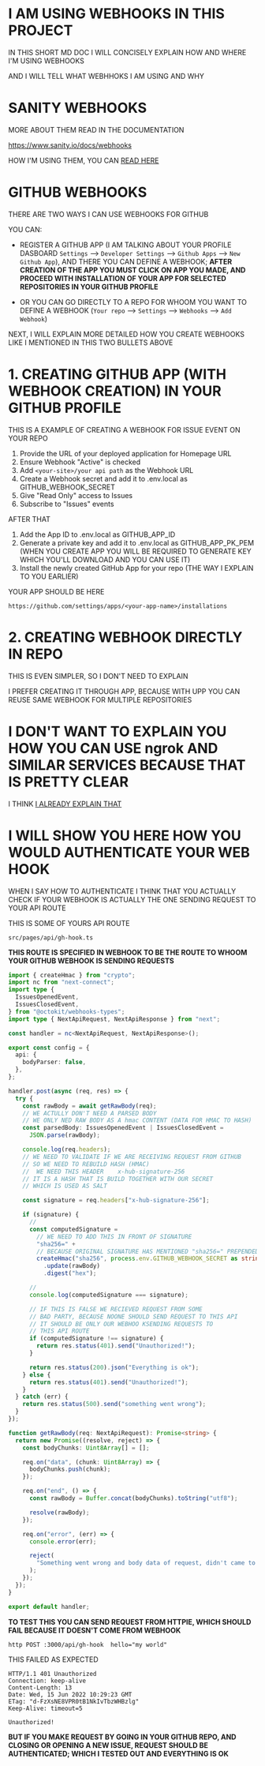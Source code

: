 # I AM USING WEBHOOKS IN THIS PROJECT

IN THIS SHORT MD DOC I WILL CONCISELY EXPLAIN HOW AND WHERE I'M USING WEBHOOKS

AND I WILL TELL WHAT WEBHHOKS I AM USING AND WHY

# SANITY WEBHOOKS

MORE ABOUT THEM READ IN THE DOCUMENTATION

<https://www.sanity.io/docs/webhooks>

HOW I'M USING THEM, YOU CAN [READ HERE](/__NOTES/__WORKSTEPS/5.%20WEBHOOKS%20AND%20ngrok.md)

# GITHUB WEBHOOKS

THERE ARE TWO WAYS I CAN USE WEBHOOKS FOR GITHUB

YOU CAN:

- REGISTER A GITHUB APP (I AM TALKING ABOUT YOUR PROFILE DASBOARD `Settings` --> `Developer Settings` --> `Github Apps` --> `New Github App`), AND THERE YOU CAN DEFINE A WEBHOOK; **AFTER CREATION OF THE APP YOU MUST CLICK ON APP YOU MADE, AND PROCEED WITH INSTALLATION OF YOUR APP FOR SELECTED REPOSITORIES IN YOUR GITHUB PROFILE**

- OR YOU CAN GO DIRECTLY TO A REPO FOR WHOOM YOU WANT TO DEFINE A WEBHOOK (`Your repo` --> `Settings` --> `Webhooks` --> `Add Webhook`)

NEXT, I WILL EXPLAIN MORE DETAILED HOW YOU CREATE WEBHOOKS LIKE I MENTIONED IN THIS TWO BULLETS ABOVE

# 1. CREATING GITHUB APP (WITH WEBHOOK CREATION) IN YOUR GITHUB PROFILE

THIS IS A EXAMPLE OF CREATING A WEBHOOK FOR ISSUE EVENT ON YOUR REPO

1. Provide the URL of your deployed application for Homepage URL
1. Ensure Webhook "Active" is checked
1. Add `<your-site>/your api path` as the Webhook URL
1. Create a Webhook secret and add it to .env.local as GITHUB_WEBHOOK_SECRET
1. Give "Read Only" access to Issues
1. Subscribe to "Issues" events

AFTER THAT

1. Add the App ID to .env.local as GITHUB_APP_ID
1. Generate a private key and add it to .env.local as GITHUB_APP_PK_PEM (WHEN YOU CREATE APP YOU WILL BE REQUIRED TO GENERATE KEY WHICH YOU'LL DOWNLOAD AND YOU CAN USE IT)
1. Install the newly created GitHub App for your repo (THE WAY I EXPLAIN TO YOU EARLIER)

YOUR APP SHOULD BE HERE

`https://github.com/settings/apps/<your-app-name>/installations`

# 2. CREATING WEBHOOK DIRECTLY IN REPO

THIS IS EVEN SIMPLER, SO I DON'T NEED TO EXPLAIN

I PREFER CREATING IT THROUGH APP, BECAUSE WITH UPP YOU CAN REUSE SAME WEBHOOK FOR MULTIPLE REPOSITORIES

# I DON'T WANT TO EXPLAIN YOU HOW YOU CAN USE ngrok AND SIMILAR SERVICES BECAUSE THAT IS PRETTY CLEAR

I THINK [I ALREADY EXPLAIN THAT](/__NOTES/__WORKSTEPS/5.%20WEBHOOKS%20AND%20ngrok.md)

# I WILL SHOW YOU HERE HOW YOU WOULD AUTHENTICATE YOUR WEB HOOK

WHEN I SAY HOW TO AUTHENTICATE I THINK THAT YOU ACTUALLY CHECK IF YOUR WEBHOOK IS ACTUALLY THE ONE SENDING REQUEST TO YOUR API ROUTE

THIS IS SOME OF YOURS API ROUTE

```
src/pages/api/gh-hook.ts
```

**THIS ROUTE IS SPECIFIED IN WEBHOOK TO BE THE ROUTE TO WHOOM YOUR GITHUB WEBHOOK IS SENDING REQUESTS**

```ts
import { createHmac } from "crypto";
import nc from "next-connect";
import type {
  IssuesOpenedEvent,
  IssuesClosedEvent,
} from "@octokit/webhooks-types";
import type { NextApiRequest, NextApiResponse } from "next";

const handler = nc<NextApiRequest, NextApiResponse>();

export const config = {
  api: {
    bodyParser: false,
  },
};

handler.post(async (req, res) => {
  try {
    const rawBody = await getRawBody(req);
    // WE ACTULLY DON'T NEED A PARSED BODY
    // WE ONLY NED RAW BODY AS A hmac CONTENT (DATA FOR HMAC TO HASH)
    const parsedBody: IssuesOpenedEvent | IssuesClosedEvent =
      JSON.parse(rawBody);

    console.log(req.headers);
    // WE NEED TO VALIDATE IF WE ARE RECEIVING REQUEST FROM GITHUB
    // SO WE NEED TO REBUILD HASH (HMAC)
    //  WE NEED THIS HEADER    x-hub-signature-256
    // IT IS A HASH THAT IS BUILD TOGETHER WITH OUR SECRET
    // WHICH IS USED AS SALT

    const signature = req.headers["x-hub-signature-256"];

    if (signature) {
      //
      const computedSignature =
        // WE NEED TO ADD THIS IN FRONT OF SIGNATURE
        "sha256=" +
        // BECAUSE ORIGINAL SIGNATURE HAS MENTIONED "sha256=" PREPENDED
        createHmac("sha256", process.env.GITHUB_WEBHOOK_SECRET as string)
          .update(rawBody)
          .digest("hex");

      //
      console.log(computedSignature === signature);

      // IF THIS IS FALSE WE RECIEVED REQUEST FROM SOME
      // BAD PARTY, BECAUSE NOONE SHOULD SEND REQUEST TO THIS API
      // IT SHOULD BE ONLY OUR WEBHOO KSENDING REQUESTS TO
      // THIS API ROUTE
      if (computedSignature !== signature) {
        return res.status(401).send("Unauthorized!");
      }

      return res.status(200).json("Everything is ok");
    } else {
      return res.status(401).send("Unauthorized!");
    }
  } catch (err) {
    return res.status(500).send("something went wrong");
  }
});

function getRawBody(req: NextApiRequest): Promise<string> {
  return new Promise((resolve, reject) => {
    const bodyChunks: Uint8Array[] = [];

    req.on("data", (chunk: Uint8Array) => {
      bodyChunks.push(chunk);
    });

    req.on("end", () => {
      const rawBody = Buffer.concat(bodyChunks).toString("utf8");

      resolve(rawBody);
    });

    req.on("error", (err) => {
      console.error(err);

      reject(
        "Something went wrong and body data of request, didn't came to its destination!"
      );
    });
  });
}

export default handler;
```

**TO TEST THIS YOU CAN SEND REQUEST FROM HTTPIE, WHICH SHOULD FAIL BECAUSE IT DOESN'T COME FROM WEBHOOK**

```
http POST :3000/api/gh-hook  hello="my world"
```

THIS FAILED AS EXPECTED

```
HTTP/1.1 401 Unauthorized
Connection: keep-alive
Content-Length: 13
Date: Wed, 15 Jun 2022 10:29:23 GMT
ETag: "d-FzXsNE8VPR0tB1NkIvTbzWHBzlg"
Keep-Alive: timeout=5

Unauthorized!
```

**BUT IF YOU MAKE REQUEST BY GOING IN YOUR GITHUB REPO, AND CLOSING OR OPENING A NEW ISSUE, REQUEST SHOULD BE AUTHENTICATED; WHICH I TESTED OUT AND EVERYTHING IS OK**

